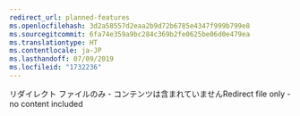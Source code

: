 ```yaml
---
redirect_url: planned-features
ms.openlocfilehash: 3d2a58557d2eaa2b9d72b6785e4347f999b799e8
ms.sourcegitcommit: 6fa74e359a9bc284c369b2fe0625be06d0e479ea
ms.translationtype: HT
ms.contentlocale: ja-JP
ms.lasthandoff: 07/09/2019
ms.locfileid: "1732236"
---
```

<span data-ttu-id="4046b-101">リダイレクト ファイルのみ - コンテンツは含まれていません</span><span class="sxs-lookup"><span data-stu-id="4046b-101">Redirect file only - no content included</span></span>